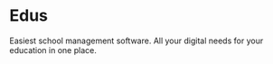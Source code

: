 # Edus
 Easiest school management software. All your digital needs for your education in one place.

